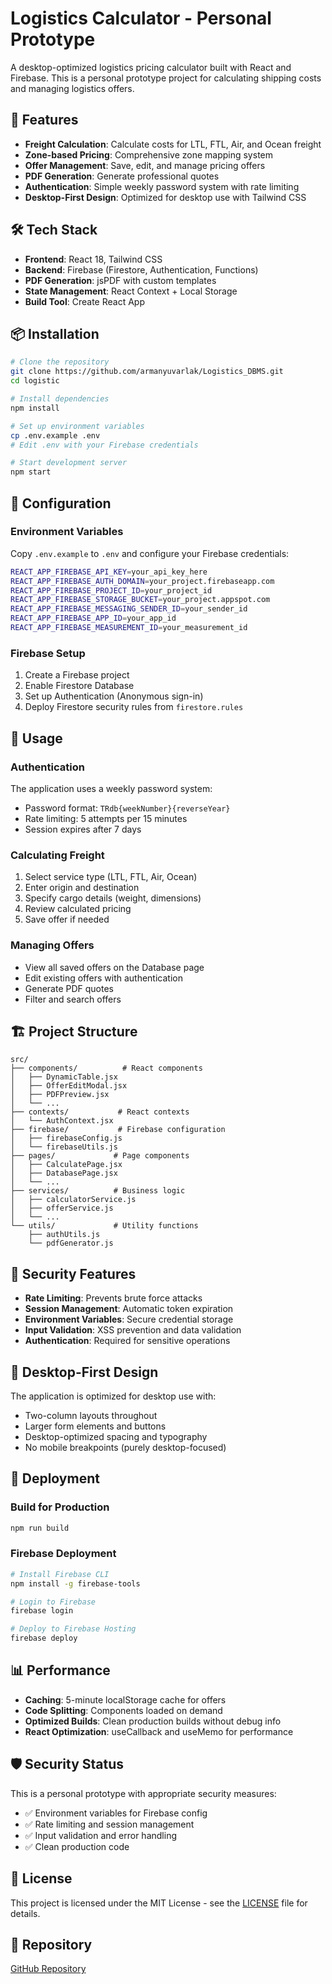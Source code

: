# Logistics Calculator - Personal Prototype

A desktop-optimized logistics pricing calculator built with React and Firebase. This is a personal prototype project for calculating shipping costs and managing logistics offers.

## 🚀 Features

- **Freight Calculation**: Calculate costs for LTL, FTL, Air, and Ocean freight
- **Zone-based Pricing**: Comprehensive zone mapping system
- **Offer Management**: Save, edit, and manage pricing offers
- **PDF Generation**: Generate professional quotes
- **Authentication**: Simple weekly password system with rate limiting
- **Desktop-First Design**: Optimized for desktop use with Tailwind CSS

## 🛠️ Tech Stack

- **Frontend**: React 18, Tailwind CSS
- **Backend**: Firebase (Firestore, Authentication, Functions)
- **PDF Generation**: jsPDF with custom templates
- **State Management**: React Context + Local Storage
- **Build Tool**: Create React App

## 📦 Installation

```bash
# Clone the repository
git clone https://github.com/armanyuvarlak/Logistics_DBMS.git
cd logistic

# Install dependencies
npm install

# Set up environment variables
cp .env.example .env
# Edit .env with your Firebase credentials

# Start development server
npm start
```

## 🔧 Configuration

### Environment Variables
Copy `.env.example` to `.env` and configure your Firebase credentials:

```bash
REACT_APP_FIREBASE_API_KEY=your_api_key_here
REACT_APP_FIREBASE_AUTH_DOMAIN=your_project.firebaseapp.com
REACT_APP_FIREBASE_PROJECT_ID=your_project_id
REACT_APP_FIREBASE_STORAGE_BUCKET=your_project.appspot.com
REACT_APP_FIREBASE_MESSAGING_SENDER_ID=your_sender_id
REACT_APP_FIREBASE_APP_ID=your_app_id
REACT_APP_FIREBASE_MEASUREMENT_ID=your_measurement_id
```

### Firebase Setup
1. Create a Firebase project
2. Enable Firestore Database
3. Set up Authentication (Anonymous sign-in)
4. Deploy Firestore security rules from `firestore.rules`

## 🎯 Usage

### Authentication
The application uses a weekly password system:
- Password format: `TRdb{weekNumber}{reverseYear}`
- Rate limiting: 5 attempts per 15 minutes
- Session expires after 7 days

### Calculating Freight
1. Select service type (LTL, FTL, Air, Ocean)
2. Enter origin and destination
3. Specify cargo details (weight, dimensions)
4. Review calculated pricing
5. Save offer if needed

### Managing Offers
- View all saved offers on the Database page
- Edit existing offers with authentication
- Generate PDF quotes
- Filter and search offers

## 🏗️ Project Structure

```
src/
├── components/          # React components
│   ├── DynamicTable.jsx
│   ├── OfferEditModal.jsx
│   ├── PDFPreview.jsx
│   └── ...
├── contexts/           # React contexts
│   └── AuthContext.jsx
├── firebase/           # Firebase configuration
│   ├── firebaseConfig.js
│   └── firebaseUtils.js
├── pages/             # Page components
│   ├── CalculatePage.jsx
│   ├── DatabasePage.jsx
│   └── ...
├── services/          # Business logic
│   ├── calculatorService.js
│   ├── offerService.js
│   └── ...
└── utils/             # Utility functions
    ├── authUtils.js
    └── pdfGenerator.js
```

## 🔐 Security Features

- **Rate Limiting**: Prevents brute force attacks
- **Session Management**: Automatic token expiration
- **Environment Variables**: Secure credential storage
- **Input Validation**: XSS prevention and data validation
- **Authentication**: Required for sensitive operations

## 📱 Desktop-First Design

The application is optimized for desktop use with:
- Two-column layouts throughout
- Larger form elements and buttons
- Desktop-optimized spacing and typography
- No mobile breakpoints (purely desktop-focused)

## 🚀 Deployment

### Build for Production
```bash
npm run build
```

### Firebase Deployment
```bash
# Install Firebase CLI
npm install -g firebase-tools

# Login to Firebase
firebase login

# Deploy to Firebase Hosting
firebase deploy
```

## 📊 Performance

- **Caching**: 5-minute localStorage cache for offers
- **Code Splitting**: Components loaded on demand
- **Optimized Builds**: Clean production builds without debug info
- **React Optimization**: useCallback and useMemo for performance

## 🛡️ Security Status

This is a personal prototype with appropriate security measures:
- ✅ Environment variables for Firebase config
- ✅ Rate limiting and session management
- ✅ Input validation and error handling
- ✅ Clean production code

## 📄 License

This project is licensed under the MIT License - see the [LICENSE](LICENSE) file for details.

## 🔗 Repository

[GitHub Repository](https://github.com/armanyuvarlak/Logistics_DBMS) 